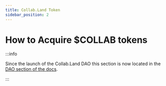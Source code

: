 ```yaml
---
title: Collab.Land Token
sidebar_position: 2
---
```


# How to Acquire $COLLAB tokens

:::info

Since the launch of the Collab.Land DAO this section is now located in the [DAO section of the docs](../../dao/token/acquire-collab-token).

:::
